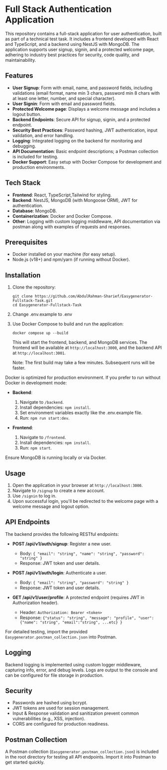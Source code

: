 # Full Stack Authentication Application

This repository contains a full-stack application for user authentication, built as part of a technical test task. It includes a frontend developed with React and TypeScript, and a backend using NestJS with MongoDB. The application supports user signup, signin, and a protected welcome page, adhering to industry best practices for security, code quality, and maintainability.

## Features

- **User Signup**: Form with email, name, and password fields, including validations (email format, name min 3 chars, password min 8 chars with at least one letter, number, and special character).
- **User Signin**: Form with email and password fields.
- **Protected Welcome page**: Displays a welcome message and includes a logout button.
- **Backend Endpoints**: Secure API for signup, signin, and a protected endpoint.
- **Security Best Practices**: Password hashing, JWT authentication, input validation, and error handling.
- **Logging**: Integrated logging on the backend for monitoring and debugging.
- **API Documentation**: Basic endpoint descriptions; a Postman collection is included for testing.
- **Docker Support**: Easy setup with Docker Compose for development and production environments.

## Tech Stack

- **Frontend**: React, TypeScript,Tailwind for styling.
- **Backend**: NestJS, MongoDB (with Mongoose ORM), JWT for authentication.
- **Database**: MongoDB.
- **Containerization**: Docker and Docker Compose.
- **Other**: Logging with custom logging middleware, API documentation via postman along with examples of requests and responses.

## Prerequisites

- Docker installed on your machine (for easy setup).
- Node.js (v18+) and npm/yarn (if running without Docker).

## Installation

1. Clone the repository:

   ```
   git clone https://github.com/AbdulRahman-Sharief/Easygenerator-Fullstack-Task.git
   cd Easygenerator-Fullstack-Task
   ```

2. Change .env.example to .env

3. Use Docker Compose to build and run the application:

   ```
   docker compose up --build
   ```

   This will start the frontend, backend, and MongoDB services. The frontend will be available at `http://localhost:3000`, and the backend API at `http://localhost:3001`.

   Note: The first build may take a few minutes. Subsequent runs will be faster.

Docker is optimized for production environment. If you prefer to run without Docker in development mode:

- **Backend**:

  1. Navigate to `/backend`.
  2. Install dependencies: `npm install`.
  3. Set environment variables exactly like the .env.example file.
  4. Run: `npm run start:dev`.

- **Frontend**:
  1. Navigate to `/frontend`.
  2. Install dependencies: `npm install`.
  3. Run: `npm start`.

Ensure MongoDB is running locally or via Docker.

## Usage

1. Open the application in your browser at `http://localhost:3000`.
2. Navigate to `/signup` to create a new account.
3. Use `/signin` to log in.
4. Upon successful login, you'll be redirected to the welcome page with a welcome message and logout option.

## API Endpoints

The backend provides the following RESTful endpoints:

- **POST /api/v1/auth/signup**: Register a new user.

  - Body: `{ "email": "string", "name": "string", "password": "string" }`
  - Response: JWT token and user details.

- **POST /api/v1/auth/login**: Authenticate a user.

  - Body: `{ "email": "string", "password": "string" }`
  - Response: JWT token and user details.

- **GET /api/v1/user/profile**: A protected endpoint (requires JWT in Authorization header).
  - Header: `Authorization: Bearer <token>`
  - Response: `{"status": "string", "message": "profile", "user": {"name": "string", "email":"string", ...etc} }`

For detailed testing, import the provided `Easygenerator.postman_collection.json` into Postman.

## Logging

Backend logging is implemented using custom logger middleware, capturing info, error, and debug levels. Logs are output to the console and can be configured for file storage in production.

## Security

- Passwords are hashed using bcrypt.
- JWT tokens are used for session management.
- Input & Response validation and sanitization prevent common vulnerabilities (e.g., XSS, injection).
- CORS are configured for production readiness.

## Postman Collection

A Postman collection (`Easygenerator.postman_collection.json`) is included in the root directory for testing all API endpoints. Import it into Postman to get started quickly.
